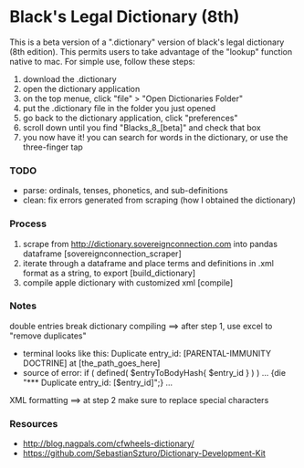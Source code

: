 # Black's Legal Dictionary (8th) #

This is a beta version of a ".dictionary" version of black's legal dictionary (8th edition). This permits users to take advantage of the "lookup" function native to mac. For simple use, follow these steps: 

1. download the .dictionary
2. open the dictionary application
3. on the top menue, click "file" > "Open Dictionaries Folder"
4. put the .dictionary file in the folder you just opened
5. go back to the dictionary application, click "preferences" 
6. scroll down until you find "Blacks_8_[beta]" and check that box
7. you now have it! you can search for words in the dictionary, or use the three-finger tap 
<link to gif of three-finger>

<screen of program>

### TODO
- parse: ordinals, tenses, phonetics, and sub-definitions 
- clean: fix errors generated from scraping (how I obtained the dictionary) 

### Process

1. scrape from http://dictionary.sovereignconnection.com into pandas dataframe [sovereignconnection_scraper]
2. iterate through a dataframe and place terms and definitions in .xml format as a string, to export [build_dictionary]
3. compile apple dictionary with customized xml [compile]

### Notes 

double entries break dictionary compiling ==> after step 1, use excel to "remove duplicates" 
  - terminal looks like this: Duplicate entry_id: [PARENTAL-IMMUNITY DOCTRINE] at [the_path_goes_here]
  - source of error: if ( defined( $entryToBodyHash{ $entry_id } ) )   ...     {die "*** Duplicate entry_id: [$entry_id]";}     ...

XML formatting ==> at step 2 make sure to replace special characters 
<link to special characters>

### Resources
- http://blog.nagpals.com/cfwheels-dictionary/
- https://github.com/SebastianSzturo/Dictionary-Development-Kit
